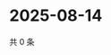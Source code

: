 # 2025-08-14

共 0 条

<!-- BEGIN ZHIHUVIDEO -->
<!-- 最后更新时间 Thu Aug 14 2025 23:12:27 GMT+0800 (China Standard Time) -->

<!-- END ZHIHUVIDEO -->
